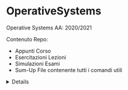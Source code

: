 # OperativeSystems

Operative Systems AA: 2020/2021

Contenuto Repo:
  - Appunti Corso
  - Esercitazioni Lezioni
  - Simulazioni Esami
  - Sum-Up File contenente tutti i comandi utili
  <details>
  - PDF Sbloccati dalla pwd (così da poter fare copy&paste)
  </details>
